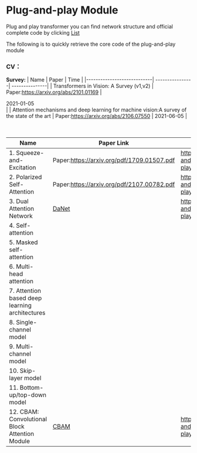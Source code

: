 # Plug-and-play Module
Plug and play transformer
you can find network structure and official complete code by clicking [List](https://github.com/leader402/Plug-and-play/blob/main/cv/CV-List.md)

The following is to quickly retrieve the core code of the plug-and-play module





### CV：
**Survey:**
|  Name                      | Paper           | Time           |
|----------------------------| ----------------| ---------------|
| Transformers in Vision: A Survey (v1,v2) | Paper:https://arxiv.org/abs/2101.01169  |    <div style="width: 200pt">   2021-01-05    </div>     |
| Attention mechanisms and deep learning for machine vision:A survey of the state of the art   | Paper:https://arxiv.org/abs/2106.07550 |         2021-06-05       |
<br />
<br />
<br />


| Name                                        | Paper  Link                                | Tutorial                                                     |
| ------------------------------------------- | ------------------------------------------ | ------------------------------------------------------------ |
| 1. Squeeze-and-Excitation                   | Paper:https://arxiv.org/pdf/1709.01507.pdf | https://github.com/leader402/Plug-and-play/blob/main/cv/tutorial/SE.py |
| 2. Polarized Self-Attention                 | Paper:https://arxiv.org/pdf/2107.00782.pdf | https://github.com/leader402/Plug-and-play/blob/main/cv/tutorial/PSA.py |
| 3. Dual Attention Network                   | [DaNet](https://arxiv.org/pdf/1809.02983.pdf)| https://github.com/leader402/Plug-and-play/blob/main/cv/tutorial/DaNet.py |
| 4. Self-attention                           |                                            |                                                              |
| 5. Masked self-attention                    |                                            |                                                              |
| 6. Multi-head attention                     |                                            |                                                              |
| 7. Attention based deep learning architectures |                                            |                                                              |
| 8. Single-channel model                     |                                            |                                                              |
| 9. Multi-channel model                      |                                            |                                                              |
| 10. Skip-layer model                        |                                            |                                                              |
| 11. Bottom-up/top-down model                |                                            |                                                              |
| 12. CBAM: Convolutional Block Attention Module| [CBAM](https://arxiv.org/abs/1807.06521) | https://github.com/leader402/Plug-and-play/blob/main/cv/tutorial/CBAM.py  |

